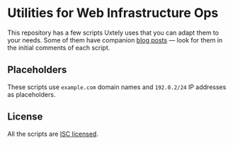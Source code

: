 # Utilities for Web Infrastructure Ops

This repository has a few scripts Uxtely uses that you can adapt them to your
needs. Some of them have companion [blog posts](https://blog.uidrafter.com)
&mdash; look for them in the initial comments of each script.


## Placeholders
These scripts use `example.com` domain names
and `192.0.2/24` IP addresses as placeholders.


## License
All the scripts are [ISC licensed](./LICENSE).
